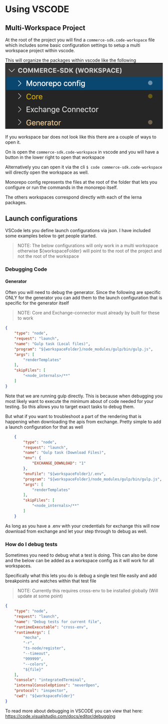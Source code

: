 # Using VSCODE

## Multi-Workspace Project

At the root of the project you will find a `commerce-sdk.code-workspace` file which includes some basic configuration settings to setup a multi workspace project within vscode.

This will organize the packages within vscode like the following
​
![Workspaces](./images/workspaces.png "Workspaces")

If you workspace bar does not look like this there are a couple of ways to open it.

On is open the `commerce-sdk.code-workspace` in vscode and you will have a button in the lower right to open that workspace

Alternatively you can open it via the cli `$ code commerce-sdk.code-workspace` will directly open the workspace as well.

Monorepo config represents the files at the root of the folder that lets you configure or run the commands in the monorepo itself.

The others workspaces correspond directly with each of the lerna packages.

## Launch configurations

VSCode lets you define launch configurations via json.  I have included some examples below to get people started. 

> NOTE: The below configurations will only work in a multi workspace otherwise ${workspaceFolder} will point to the root of the project and not the root of the workspace
        
### Debugging Code

#### Generator

Often you will need to debug the generator.  Since the following are specific ONLY for the generator you can add them to the launch configuration that is specific for the generator itself

> NOTE: Core and Exchange-connector must already by built for these to work

```json
{
    "type": "node",
    "request": "launch",
    "name": "Gulp task (Local files)",
    "program": "${workspaceFolder}/node_modules/gulp/bin/gulp.js",
    "args": [
        "renderTemplates"
    ],
    "skipFiles": [
        "<node_internals>/**"
    ]
}
```

Note that we are running gulp directly.  This is because when debugging you most likely want to execute the minimum about of code needed for your testing.  So this allows you to target exact tasks to debug them.

But what if you want to troubleshoot a part of the rendering that is happening when downloading the apis from exchange.  Pretty simple to add a launch configuration for that as well

```json
    {
        "type": "node",
        "request": "launch",
        "name": "Gulp task (Download Files)",
        "env": {
            "EXCHANGE_DOWNLOAD": "1"
        },
        "envFile": "${workspaceFolder}/.env",
        "program": "${workspaceFolder}/node_modules/gulp/bin/gulp.js",
        "args": [
            "renderTemplates"
        ],
        "skipFiles": [
            "<node_internals>/**"
        ]
    }
```

As long as you have a .env with your credentials for exchange this will now download from exchange and let your step through to debug as well.


### How do I debug tests

Sometimes you need to debug what a test is doing.  This can also be done and the below can be added as a workspace config as it will work for all workspaces.

Specifically what this lets you do is debug a single test file easily and add breakpoints and watches within that test file

> NOTE: Currently this requires cross-env to be installed globally (Will update at some point)

```json
{
    "type": "node",
    "request": "launch",
    "name": "Debug tests for current file",
    "runtimeExecutable": "cross-env",
    "runtimeArgs": [
        "mocha",
        "-r",
        "ts-node/register",
        "--timeout",
        "999999",
        "--colors",
        "${file}"
    ],
    "console": "integratedTerminal",
    "internalConsoleOptions": "neverOpen",
    "protocol": "inspector",
    "cwd": "${workspaceFolder}"
}   
```

To read more about debugging in VSCODE you can view that here: https://code.visualstudio.com/docs/editor/debugging

